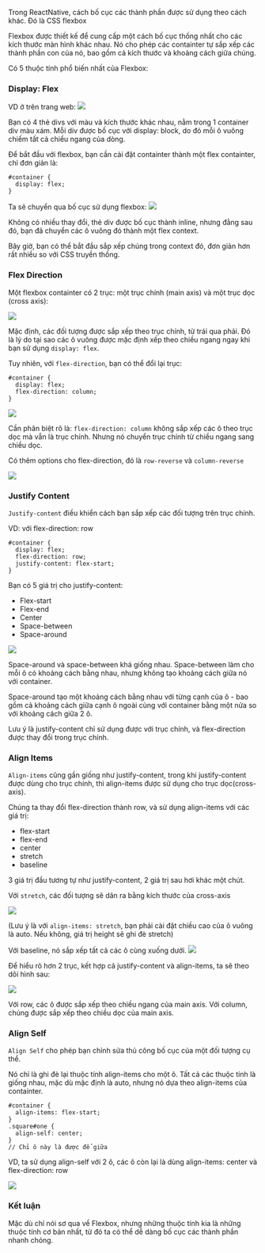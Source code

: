 Trong ReactNative, cách bố cục các thành phần được sử dụng theo cách khác. Đó là CSS flexbox

Flexbox được thiết kế để cung cấp một cách bố cục thống nhất cho các kích thước màn hình khác nhau. Nó cho phép các containter tự sắp xếp các thành phần con của nó, bao gồm cả kích thước và khoảng cách giữa chúng.

Có 5 thuộc tính phổ biến nhất của Flexbox:

### Display: Flex

VD ở trên trang web:
![](https://images.viblo.asia/e31a4e4f-18b0-4657-94d9-343454b6b641.gif)


Bạn có 4 thẻ divs với màu và kích thước khác nhau, nằm trong 1 container div màu xám. Mỗi div được bố cục với display: block, do đó mỗi ô vuông chiếm tất cả chiều ngang của dòng.

Để bắt đầu với flexbox, bạn cần cài đặt containter thành một flex containter, chỉ đơn giản là:

```
#container {
  display: flex;
}
```

Ta sẽ chuyển qua bố cục sử dụng flexbox:
![](https://images.viblo.asia/0f84cfe1-c54c-4f1e-b202-2b2d64e400e4.gif)

Không có nhiều thay đổi, thẻ div được bố cục thành inline, nhưng đằng sau đó, bạn đã chuyển các ô vuông đó thành một flex context.

Bây giờ, bạn có thể bắt đầu sắp xếp chúng trong context đó, đơn giản hơn rất nhiều so với CSS truyền thống.

### Flex Direction

Một flexbox containter có 2 trục: một trục chính (main axis) và một trục dọc (cross axis):

![](https://images.viblo.asia/9feba0c8-d5a9-4305-8d1e-5fc06cdd6ac6.png)

Mặc định, các đối tượng được sắp xếp theo trục chính, từ trái qua phải. Đó là lý do tại sao các ô vuông được mặc định xếp theo chiều ngang ngay khi bạn sử dụng `display: flex`.

Tuy nhiên, với `flex-direction`, bạn có thể đổi lại trục:

```
#container {
  display: flex;
  flex-direction: column;
}
```

![](https://images.viblo.asia/6aa25f3a-23d8-4037-bce5-439a7dc70fa6.gif)

Cần phân biệt rõ là: `flex-direction: column` không sắp xếp các ô theo trục dọc mà vẫn là trục chính. Nhưng nó chuyển trục chính từ chiều ngang sang chiều dọc.

Có thêm options cho flex-direction, đó là `row-reverse` và `column-reverse`

![](https://images.viblo.asia/35b81de9-892c-419e-9f3c-1e3bf9387194.gif)

### Justify Content

`Justify-content` điều khiển cách bạn sắp xếp các đối tượng trên trục chính. 

VD: với flex-direction: row
```
#container {
  display: flex;
  flex-direction: row;
  justify-content: flex-start;
}
```

Bạn có 5 giá trị cho justify-content:
* Flex-start
* Flex-end
* Center
* Space-between
* Space-around

![](https://images.viblo.asia/d364157a-0343-47c1-b364-8f3793fd1455.gif)

Space-around và space-between khá giống nhau. Space-between làm cho mỗi ô có khoảng cách bằng nhau, nhưng không tạo khoảng cách giữa nó với container.

Space-around tạo một khoảng cách bằng nhau với từng cạnh của ô - bao gồm cả khoảng cách giữa cạnh ô ngoài cùng với container bằng một nửa so với khoảng cách giữa 2 ô.

Lưu ý là justify-content chỉ sử dụng được với trục chính, và flex-direction được thay đổi trong trục chính.

### Align Items

`Align-items` cũng gần giống như justify-content, trong khi justify-content được dùng cho trục chính, thì align-items được sử dụng cho trục dọc(cross-axis).

Chúng ta thay đổi flex-direction thành row, và sử dụng align-items với các giá trị:
* flex-start
* flex-end
* center
* stretch
* baseline

3 giá trị đầu tương tự như justify-content, 2 giá trị sau hơi khác một chút.

Với `stretch`, các đối tượng sẽ dãn ra bằng kích thước của cross-axis

![](https://images.viblo.asia/1bd4a95a-b8cb-406c-a767-5951e20b8bbe.gif)

(Lưu ý là với `align-items: stretch`, bạn phải cài đặt chiều cao của ô vuông là auto. Nếu không, giá trị height sẽ ghi đè stretch)

Với baseline, nó sắp xếp tất cả các ô cùng xuống dưới.
![](https://images.viblo.asia/f505ad86-01af-4d53-811d-3dc5c7a27780.png)

Để hiểu rõ hơn 2 trục, kết hợp cả justify-content và align-items, ta sẽ theo dõi hình sau:

![](https://images.viblo.asia/4fe894f1-af66-4d36-9523-f06cb746c9b9.gif)

Với row, các ô được sắp xếp theo chiều ngang của main axis. Với column, chúng được sắp xếp theo chiều dọc của main axis.

### Align Self

`Align Self` cho phép bạn chỉnh sửa thủ công bố cục của một đối tượng cụ thể.

Nó chỉ là ghi đè lại thuộc tính align-items cho một ô. Tất cả các thuộc tính là giống nhau, mặc dù mặc định là auto, nhưng nó dựa theo align-items của containter.

```
#container {
  align-items: flex-start;
}
.square#one {
  align-self: center;
}
// Chỉ ô này là được để giữa
```

VD, ta sử dụng align-self với 2 ô, các ô còn lại là dùng align-items: center và flex-direction: row

![](https://images.viblo.asia/3a2ae1ac-058e-47c0-b982-e41a894f4228.gif)

### Kết luận 
Mặc dù chỉ nói sơ qua về Flexbox, nhưng những thuộc tính kia là những thuộc tính cơ bản nhất, từ đó ta có thể dễ dàng bố cục các thành phần nhanh chóng.